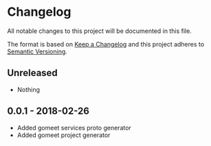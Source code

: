 # Changelog

All notable changes to this project will be documented in this file.

The format is based on [Keep a Changelog](http://keepachangelog.com/)
and this project adheres to [Semantic Versioning](http://semver.org/).

## Unreleased

- Nothing

## 0.0.1 - 2018-02-26

- Added gomeet services proto generator
- Added gomeet project generator

